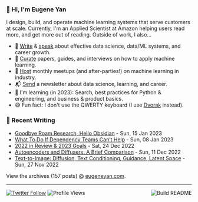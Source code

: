 ### 👋 Hi, I'm Eugene Yan

I design, build, and operate machine learning systems that serve customers at scale. Currently, I'm an Applied Scientist at Amazon helping users read more, and get more out of reading. Outside of work, I also...

- 📝 [Write](https://eugeneyan.com/writing/) & [speak](https://eugeneyan.com/speaking/) about effective data science, data/ML systems, and career growth.
- 📌 [Curate](https://applyingml.com) papers, guides, and interviews on how to apply machine learning.
- 🪩 [Host](https://www.meetup.com/ml-meetups-virtual/) monthly meetups (and after-parties!) on machine learning in industry.
- 📬 [Send](https://eugeneyan.com/subscribe/) a newsletter about data science, learning, and career.
- 🌱 I'm learning (in 2023): Search, best practices for Python & engineering, and business & product basics.
- 😅 Fun fact: I don't use the QWERTY keyboard (I use [Dvorak](https://en.wikipedia.org/wiki/Dvorak_keyboard_layout) instead).

### 📝 Recent Writing

<!-- writing starts -->
* [Goodbye Roam Research, Hello Obsidian](https://eugeneyan.com//writing/roam-to-obsidian/) - Sun, 15 Jan 2023
* [What To Do If Dependency Teams Can’t Help](https://eugeneyan.com//writing/getting-help/) - Sun, 08 Jan 2023
* [2022 in Review & 2023 Goals](https://eugeneyan.com//writing/2022-in-review/) - Sat, 24 Dec 2022
* [Autoencoders and Diffusers: A Brief Comparison](https://eugeneyan.com//writing/autoencoders-vs-diffusers/) - Sun, 11 Dec 2022
* [Text-to-Image: Diffusion, Text Conditioning, Guidance, Latent Space](https://eugeneyan.com//writing/text-to-image/) - Sun, 27 Nov 2022
<!-- writing ends -->

View the archives (<!-- writing_count starts -->157<!-- writing_count ends --> posts) @ [eugeneyan.com](https://eugeneyan.com).

---
[![Twitter Follow](https://img.shields.io/twitter/follow/eugeneyan?label=Follow&style=social)](https://twitter.com/eugeneyan) ![Profile Views](https://gpvc.arturio.dev/eugeneyan)<a href="https://github.com/eugeneyan/eugeneyan/actions"><img src="https://github.com/eugeneyan/eugeneyan/workflows/Build%20README/badge.svg?branch=master" align="right" alt="Build README"></a>
